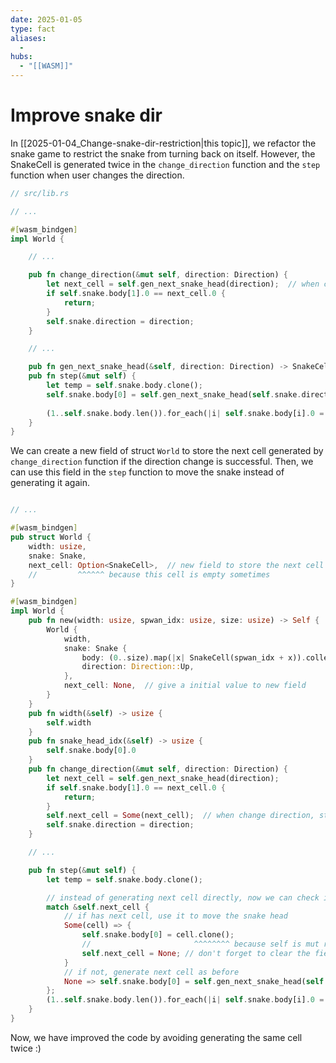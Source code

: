```yaml
---
date: 2025-01-05
type: fact
aliases:
  -
hubs:
  - "[[WASM]]"
---
```


# Improve snake dir

In [[2025-01-04_Change-snake-dir-restriction|this topic]], we refactor the snake game to restrict the snake from turning back on itself. However, the SnakeCell is generated twice in the `change_direction` function and the `step` function when user changes the direction.

```rust
// src/lib.rs

// ...

#[wasm_bindgen]
impl World {

    // ...

    pub fn change_direction(&mut self, direction: Direction) {
        let next_cell = self.gen_next_snake_head(direction);  // when change direction, generate next cell
        if self.snake.body[1].0 == next_cell.0 {
            return;
        }
        self.snake.direction = direction;
    }

    // ...

    pub fn gen_next_snake_head(&self, direction: Direction) -> SnakeCell { ... }
    pub fn step(&mut self) {
        let temp = self.snake.body.clone();
        self.snake.body[0] = self.gen_next_snake_head(self.snake.direction);  // when move, generate next cell
                                                                              // but if change direction is success, why generate again?
        (1..self.snake.body.len()).for_each(|i| self.snake.body[i].0 = temp[i - 1].0);
    }
}

```

We can create a new field of struct `World` to store the next cell generated by `change_direction` function if the direction change is successful. Then, we can use this field in the `step` function to move the snake instead of generating it again.

```rs

// ...

#[wasm_bindgen]
pub struct World {
    width: usize,
    snake: Snake,
    next_cell: Option<SnakeCell>,  // new field to store the next cell
    //         ^^^^^^ because this cell is empty sometimes
}

#[wasm_bindgen]
impl World {
    pub fn new(width: usize, spwan_idx: usize, size: usize) -> Self {
        World {
            width,
            snake: Snake {
                body: (0..size).map(|x| SnakeCell(spwan_idx + x)).collect(),
                direction: Direction::Up,
            },
            next_cell: None,  // give a initial value to new field
        }
    }
    pub fn width(&self) -> usize {
        self.width
    }
    pub fn snake_head_idx(&self) -> usize {
        self.snake.body[0].0
    }
    pub fn change_direction(&mut self, direction: Direction) {
        let next_cell = self.gen_next_snake_head(direction);
        if self.snake.body[1].0 == next_cell.0 {
            return;
        }
        self.next_cell = Some(next_cell);  // when change direction, store the next cell
        self.snake.direction = direction;
    }

    // ...

    pub fn step(&mut self) {
        let temp = self.snake.body.clone();

        // instead of generating next cell directly, now we can check if World has next cell stored
        match &self.next_cell {
            // if has next cell, use it to move the snake head
            Some(cell) => {
                self.snake.body[0] = cell.clone();
                //                       ^^^^^^^^ because self is mut ref, we need to clone it to get the value
                self.next_cell = None; // don't forget to clear the field after use
            }
            // if not, generate next cell as before
            None => self.snake.body[0] = self.gen_next_snake_head(self.snake.direction),
        };
        (1..self.snake.body.len()).for_each(|i| self.snake.body[i].0 = temp[i - 1].0);
    }
}
```

Now, we have improved the code by avoiding generating the same cell twice :)


